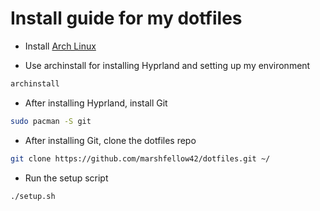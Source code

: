# Install guide for my dotfiles

- Install [Arch Linux](https://archlinux.org/download/)

- Use archinstall for installing Hyprland and setting up my environment
```bash
archinstall
```

- After installing Hyprland, install Git
```bash
sudo pacman -S git
```

- After installing Git, clone the dotfiles repo
```bash
git clone https://github.com/marshfellow42/dotfiles.git ~/
```

- Run the setup script
```bash
./setup.sh
```
